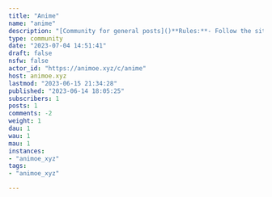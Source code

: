 ```yaml
---
title: "Anime" 
name: "anime"
description: "[Community for general posts]()**Rules:**- Follow the site rules."
type: community
date: "2023-07-04 14:51:41"
draft: false
nsfw: false
actor_id: "https://animoe.xyz/c/anime"
host: animoe.xyz
lastmod: "2023-06-15 21:34:28"
published: "2023-06-14 18:05:25"
subscribers: 1
posts: 1
comments: -2
weight: 1
dau: 1
wau: 1
mau: 1
instances:
- "animoe_xyz"
tags: 
- "animoe_xyz"

---
```

